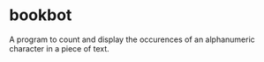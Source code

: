 # bookbot
A program to count and display the occurences of an alphanumeric character in a piece of text.
